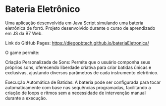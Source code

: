 # Bateria Eletrônico

Uma aplicação desenvolvida em Java Script simulando uma bateria eletrônica de forró. Projeto desenvolvido durante o curso de aprendizado em JS da B7 Web.

Link do GitHub Pages: https://diegopbtech.github.io/bateriaEletronica/

O game permite:

  Criação Personalizada de Sons: Permite que o usuário componha seus próprios sons, oferecendo liberdade criativa para criar batidas únicas e exclusivas, ajustando diversos parâmetros de cada instrumento eletrônico.

  Execução Automática de Batidas: A bateria pode ser configurada para tocar automaticamente com base nas sequências programadas, facilitando a criação de loops e ritmos sem a necessidade de intervenção manual durante a execução.
